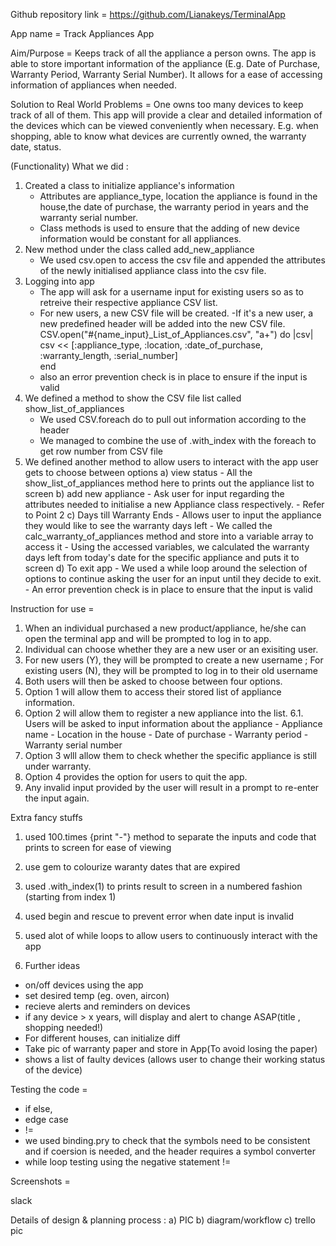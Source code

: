 Github repository link = https://github.com/Lianakeys/TerminalApp

<!-- Description of APP -->
App name = Track Appliances App 

Aim/Purpose = Keeps track of all the appliance a person owns. The app is able to store important information of the appliance (E.g. Date of Purchase, Warranty Period, Warranty Serial Number). It allows for a ease of accessing information of appliances when needed.

Solution to Real World Problems = One owns too many devices to keep track of all of them. This app will provide a clear and detailed information of the devices which can be viewed conveniently when necessary. E.g. when shopping, able to know what devices are currently owned, the warranty date, status.

(Functionality) What we did :
1. Created a class to initialize appliance's information
   - Attributes are appliance_type, location the appliance is found in the house,the date of purchase, the warranty period in years and the warranty serial number.
   - Class methods is used to ensure that the adding of new device information would be constant for all appliances.
2. New method under the class called add_new_appliance
   - We used csv.open to access the csv file and appended the attributes of the newly initialised appliance class into the csv file.
3. Logging into app
   - The app will ask for a username input for existing users so as to retreive their respective appliance CSV list.
   - For new users, a new CSV file will be created.
        -If it's a new user, a new predefined header will be added into the new CSV file.
            CSV.open("#{name_input}_List_of_Appliances.csv", "a+") do |csv|
            csv << [:appliance_type, :location, :date_of_purchase, :warranty_length, :serial_number]  
            end        
   - also an error prevention check is in place to ensure if the input is valid
5. We defined a method to show the CSV file list called show_list_of_appliances
    - We used CSV.foreach do to pull out information according to the header
    - We managed to combine the use of .with_index with the foreach to get row number from CSV file
6. We defined another method to allow users to interact with the app
    user gets to choose between options
    a) view status
        - All the show_list_of_appliances method here to prints out the appliance list to screen
    b) add new appliance
        - Ask user for input regarding the attributes needed to initialise a new Appliance class respectively.
        - Refer to Point 2
    c) Days till Warranty Ends
        - Allows user to input the appliance they would like to see the warranty days left
        - We called the calc_warranty_of_appliances method and store into a variable array to access it 
        - Using the accessed variables, we calculated the warranty days left from today's date for the specific appliance and puts it to screen 
    d) To exit app
        - We used a while loop around the selection of options to continue asking the user for an input until they decide to exit.
        - An error prevention check is in place to ensure that the input is valid

Instruction for use = 
1. When an individual purchased a new product/appliance, he/she can open the terminal app and will be prompted to log in to app.
2. Individual can choose whether they are a new user or an exisiting user.
3. For new users (Y), they will be prompted to create a new username ; For existing users (N), they will be prompted to log in to their old username
4. Both users will then be asked to choose between four options.
5. Option 1 will allow them to access their stored list of appliance information.
6. Option 2 will allow them to register a new appliance into the list.
    6.1. Users will be asked to input information about the appliance 
        - Appliance name
        - Location in the house
        - Date of purchase
        - Warranty period
        - Warranty serial number
7. Option 3 wlll allow them to check whether the specific appliance is still under warranty.
8. Option 4 provides the option for users to quit the app.
9. Any invalid input provided by the user will result in a prompt to re-enter the input again.


Extra fancy stuffs
1. used 100.times {print "-"} method to separate the inputs and code that prints to screen for ease of viewing
2. use gem to colourize waranty dates that are expired
3. used .with_index(1) to prints result to screen in a numbered fashion (starting from index 1)
4. used begin and rescue to prevent error when date input is invalid
5. used alot of while loops to allow users to continuously interact with the app


3. Further ideas 
- on/off devices using the app
- set desired temp (eg. oven, aircon)
- recieve alerts and reminders on devices
- if any device > x years, will display and alert to change ASAP(title , shopping needed!)
- For different houses, can initialize diff
- Take pic of warranty paper and store in App(To avoid losing the paper)
- shows a list of faulty devices (allows user to change their working status of the device)


Testing the code = 
- if else, 
- edge case
- !=
- we used binding.pry to check that the symbols need to be consistent and if coersion is needed, and the header requires a symbol converter
- while loop testing using the negative statement !=

Screenshots = 

slack



Details of design & planning process :
a) PIC
b) diagram/workflow
c) trello pic